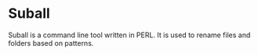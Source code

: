# Suball

Suball is a command line tool written in PERL.  It is used to rename files and folders based on patterns.
